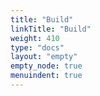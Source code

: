 ```yaml
---
title: "Build"
linkTitle: "Build"
weight: 410
type: "docs"
layout: "empty"
empty_node: true
menuindent: true
---
```

